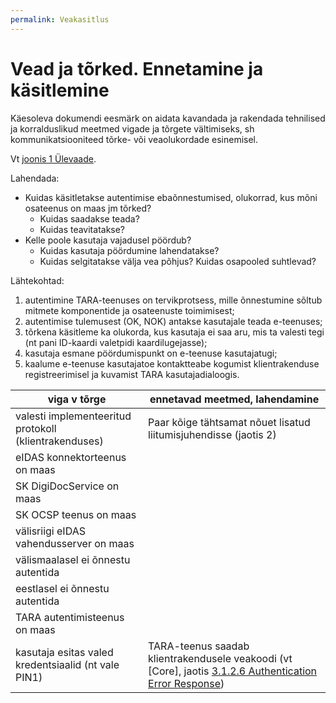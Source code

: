 ```yaml
---
permalink: Veakasitlus
---
```


# Vead ja tõrked. Ennetamine ja käsitlemine

Käesoleva dokumendi eesmärk on aidata kavandada ja rakendada tehnilised ja korralduslikud meetmed vigade ja tõrgete vältimiseks, sh kommunikatsiooniteed tõrke- või veaolukordade esinemisel. 

Vt [joonis 1 Ülevaade](https://e-gov.github.io/TARA-Doku/TehnilineKirjeldus#1-%C3%BClevaade).

Lahendada:
- Kuidas käsitletakse autentimise ebaõnnestumised, olukorrad, kus mõni osateenus on maas jm tõrked?
  - Kuidas saadakse teada?
  - Kuidas teavitatakse?
- Kelle poole kasutaja vajadusel pöördub?
  - Kuidas kasutaja pöördumine lahendatakse?
  - Kuidas selgitatakse välja vea põhjus? Kuidas osapooled suhtlevad?

Lähtekohtad:<br>
1) autentimine TARA-teenuses on tervikprotsess, mille õnnestumine sõltub mitmete komponentide ja osateenuste toimimisest;<br>
2) autentimise tulemusest (OK, NOK) antakse kasutajale teada e-teenuses;<br>
3) tõrkena käsitleme ka olukorda, kus kasutaja ei saa aru, mis ta valesti tegi (nt pani ID-kaardi valetpidi kaardilugejasse);<br>
4) kasutaja esmane pöördumispunkt on e-teenuse kasutajatugi;<br>
5) kaalume e-teenuse kasutajatoe kontaktteabe kogumist klientrakenduse registreerimisel ja kuvamist TARA kasutajadialoogis.

| viga v tõrge   | ennetavad meetmed, lahendamine  |
|----|-----|
| valesti implementeeritud protokoll (klientrakenduses) | Paar kõige tähtsamat nõuet lisatud liitumisjuhendisse (jaotis 2) |
| eIDAS konnektorteenus on maas | |
| SK DigiDocService on maas | |
| SK OCSP teenus on maas | |
| välisriigi eIDAS vahendusserver on maas | |
| välismaalasel ei õnnestu autentida | |
| eestlasel ei õnnestu autentida | |
| TARA autentimisteenus on maas | |
| kasutaja esitas valed kredentsiaalid (nt vale PIN1) | TARA-teenus saadab klientrakendusele veakoodi (vt [Core], jaotis [3.1.2.6 Authentication Error Response](http://openid.net/specs/openid-connect-core-1_0.html#AuthError))  |
